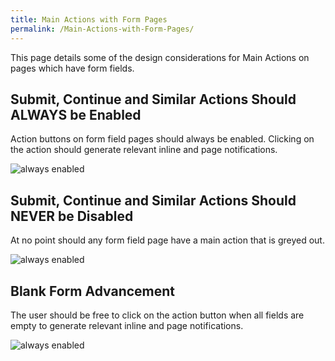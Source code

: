 ```yaml
---
title: Main Actions with Form Pages
permalink: /Main-Actions-with-Form-Pages/
---
```


This page details some of the design considerations for Main Actions on pages which have form fields.

## Submit, Continue and Similar Actions Should **ALWAYS** be Enabled

Action buttons on form field pages should always be enabled. Clicking on the action should generate relevant inline and page notifications.

![always enabled](assets/ux/action_forms/blank_form_advancement.png)

## Submit, Continue and Similar Actions Should NEVER be Disabled

At no point should any form field page have a main action that is greyed out.

![always enabled](assets/ux/action_forms/always_enabled.png)

## Blank Form Advancement

The user should be free to click on the action button when all fields are empty to generate relevant inline and page notifications.

![always enabled](assets/ux/action_forms/never_disabled.png)